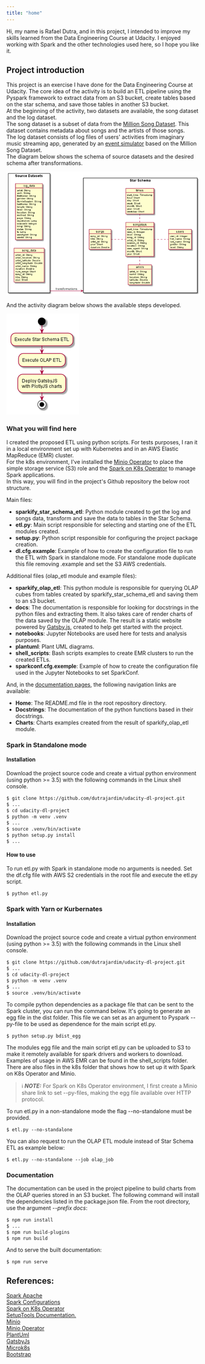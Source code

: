 ```yaml
---
title: "home"
---
```


Hi, my name is Rafael Dutra, and in this project, I intended to improve my skills learned from the Data Engineering Course at Udacity. I enjoyed working with Spark and the other technologies used here, so I hope you like it.

## Project introduction
This project is an exercise I have done for the Data Engineering Course at Udacity. The core idea of the activity is to build an ETL pipeline using the Pyspark framework to extract data from an S3 bucket, create tables based on the star schema, and save those tables in another S3 bucket.\
At the beginning of the activity, two datasets are available, the song dataset and the log dataset.\
The song dataset is a subset of data from the [Million Song Dataset](https://labrosa.ee.columbia.edu/millionsong/). This dataset contains metadata about songs and the artists of those songs.\
The log dataset consists of log files of users' activities from imaginary music streaming app, generated by an [event simulator](https://github.com/Interana/eventsim) based on the Million Song Dataset.\
The diagram below shows the schema of source datasets and the desired schema after transformations.

![Star Schema Diagram](./plantuml/project_diagram.png)

And the activity diagram below shows the available steps developed.

![Pipeline](./plantuml/pipeline.png)

### What you will find here
I created the proposed ETL using python scripts. For tests purposes, I ran it in a local environment set up with Kubernetes and in an AWS Elastic MapReduce (EMR) cluster.\
For the k8s environment, I've installed the [Minio Operator](https://github.com/minio/operator) to place the simple storage service (S3) role and the [Spark on K8s Operator](https://github.com/GoogleCloudPlatform/spark-on-k8s-operator) to manage Spark applications.\
In this way, you will find in the project's Github repository the below root structure.

Main files:

- **sparkify_star_schema_etl**: Python module created to get the log and songs data, transform and save the data to tables in the Star Schema.
- **etl.py**: Main script responsible for selecting and starting one of the ETL modules created.
- **setup.py**: Python script responsible for configuring the project package creation.
- **dl.cfg.example**: Example of how to create the configuration file to run the ETL with Spark in standalone mode. For standalone mode duplicate this file removing .example and set the S3 AWS credentials.

Additional files (olap_etl module and example files):

- **sparkify_olap_etl**: This python module is responsible for querying OLAP cubes from tables created by sparkify_star_schema_etl and saving them to an s3 bucket.
- **docs**: The documentation is responsible for looking for docstrings in the python files and extracting them. It also takes care of render charts of the data saved by the OLAP module. The result is a static website powered by [Gatsby.js](https://www.gatsbyjs.com), created to help get started with the project.
- **notebooks**: Jupyter Notebooks are used here for tests and analysis purposes.
- **plantuml**: Plant UML diagrams.
- **shell_scripts**: Bash scripts examples to create EMR clusters to run the created ETLs. 
- **sparkconf.cfg.exemple**: Example of how to create the configuration file used in the Jupyter Notebooks to set SparkConf.


And, in the [documentation pages](https://dutrajardim.github.io/udacity-dl-project), the following navigation links are available:

- **Home**: The README.md file in the root repository directory.
- **Docstrings**: The documentation of the python functions based in their docstrings.
- **Charts**: Charts examples created from the result of sparkify_olap_etl module.

### Spark in Standalone mode

#### Installation
Download the project source code and create a virtual python environment (using python >= 3.5) with the following commands in the Linux shell console.

```console
$ git clone https://github.com/dutrajardim/udacity-dl-project.git
$ ...
$ cd udacity-dl-project
$ python -m venv .venv
$ ...
$ source .venv/bin/activate
$ python setup.py install
$ ...
```

#### How to use
To run etl.py with Spark in standalone mode no arguments is needed. Set the df.cfg file with AWS S2 credentials in the root file and execute the etl.py script.

```console
$ python etl.py
```

### Spark with Yarn or Kurbernates
#### Installation
Download the project source code and create a virtual python environment (using python >= 3.5) with the following commands in the Linux shell console.


```console
$ git clone https://github.com/dutrajardim/udacity-dl-project.git
$ ...
$ cd udacity-dl-project
$ python -m venv .venv
$ ...
$ source .venv/bin/activate
```

To compile python dependencies as a package file that can be sent to the Spark cluster, you can run the command below. It's going to generate an egg file in the dist folder. This file we can set as an argument to Pyspark --py-file to be used as dependence for the main script etl.py.

```console
$ python setup.py bdist_egg
```

The modules egg file and the main script etl.py can be uploaded to S3 to make it remotely available for spark drivers and workers to download. \
Examples of usage in AWS EMR can be found in the shell_scripts folder. There are also files in the k8s folder that shows how to set up it with Spark on K8s Operator and Minio.

> ℹ️ **_NOTE:_** For Spark on K8s Operator environment, I first create a Minio share link to set --py-files, making the egg file available over HTTP protocol.

To run etl.py in a non-standalone mode the flag --no-standalone must be provided.

```console
$ etl.py --no-standalone
```

You can also request to run the OLAP ETL module instead of Star Schema ETL as example below:

```console
$ etl.py --no-standalone --job olap_job
```

### Documentation
The documentation can be used in the project pipeline to build charts from the OLAP queries stored in an S3 bucket.
The following command will install the dependencies listed in the package.json file. From the root directory, use the argument *--prefix docs*:

```console
$ npm run install
$ ...
$ npm run build-plugins
$ npm run build
```

And to serve the built documentation:

```console
$ npm run serve
```

## References:

[Spark Apache](https://spark.apache.org/)\
[Spark Configurations](https://spark.apache.org/docs/latest/configuration.html)\
[Spark on K8s Operator](https://github.com/GoogleCloudPlatform/spark-on-k8s-operator)\
[SetupTools Documentation.](https://setuptools.pypa.io/en/latest/)\
[Minio](https://min.io/)\
[Minio Operator](https://github.com/minio/operator)\
[PlantUml](https://plantuml.com/)\
[GatsbyJs](https://www.gatsbyjs.com/)\
[Microk8s](https://microk8s.io/)\
[Bootstrap](https://getbootstrap.com/)